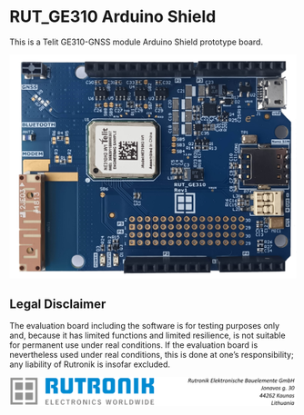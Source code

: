 # RUT_GE310 Arduino Shield

This is a Telit GE310-GNSS module Arduino Shield prototype board.

<img src="images/ge310_proto.jpg" style="zoom:80%;" />

## Legal Disclaimer

The evaluation board including the software is for testing purposes only and, because it has limited functions and limited resilience, is not suitable for permanent use under real conditions. If the evaluation board is nevertheless used under real conditions, this is done at one’s responsibility; any liability of Rutronik is insofar excluded. 

<img src="images/rutronik_origin_kaunas.png" style="zoom:50%;" />



